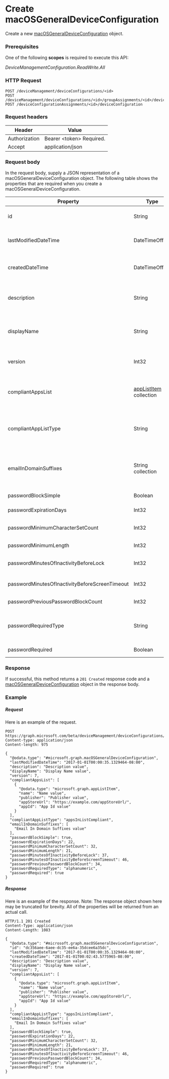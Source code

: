﻿# Create macOSGeneralDeviceConfiguration
Create a new [macOSGeneralDeviceConfiguration](../resources/intune_deviceconfig_macOSGeneralDeviceConfiguration.md) object.
### Prerequisites
One of the following **scopes** is required to execute this API:

*DeviceManagementConfiguration.ReadWrite.All*
### HTTP Request
<!-- {
  "blockType": "ignored"
}
-->
```http
POST /deviceManagement/deviceConfigurations/<id>
POST /deviceManagement/deviceConfigurations/<id>/groupAssignments/<id>/deviceConfiguration
POST /deviceConfigurationAssignments/<id>/deviceConfiguration
```

### Request headers
|Header|Value|
|---|---|
|Authorization|Bearer &lt;token&gt; Required.|
|Accept|application/json|

### Request body
In the request body, supply a JSON representation of a macOSGeneralDeviceConfiguration object.
The following table shows the properties that are required when you create a macOSGeneralDeviceConfiguration.

|Property|Type|Description|
|---|---|---|
|id|String|Key of the entity. Inherited from [deviceConfiguration](intune_deviceconfig_deviceConfiguration.md).|
|lastModifiedDateTime|DateTimeOffset|DateTime the object was last modified. Inherited from [deviceConfiguration](intune_deviceconfig_deviceConfiguration.md).|
|createdDateTime|DateTimeOffset|DateTime the object was created. Inherited from [deviceConfiguration](intune_deviceconfig_deviceConfiguration.md).|
|description|String|Admin provided description of the Device Configuration. Inherited from [deviceConfiguration](intune_deviceconfig_deviceConfiguration.md).|
|displayName|String|Admin provided name of the device configuration. Inherited from [deviceConfiguration](intune_deviceconfig_deviceConfiguration.md).|
|version|Int32|Version of the device configuration. Inherited from [deviceConfiguration](intune_deviceconfig_deviceConfiguration.md).|
|compliantAppsList|[appListItem](../resources/intune_deviceconfig_appListItem.md) collection|List of apps in the compliance (either allow list or block list, controlled by CompliantAppListType).|
|compliantAppListType|String|List that is in the CompliantAppsList. Possible values are: `none`, `appsInListCompliant`, `appsNotInListCompliant`.|
|emailInDomainSuffixes|String collection|Any email address that does not have a suffix that matches any item listed here will be considered out-of-domain.|
|passwordBlockSimple|Boolean|Block simple passwords.|
|passwordExpirationDays|Int32|Number of days before the password expires.|
|passwordMinimumCharacterSetCount|Int32|Number of character sets a password must contain.|
|passwordMinimumLength|Int32|Minimum length of passwords.|
|passwordMinutesOfInactivityBeforeLock|Int32|Minutes of inactivity required before a password is required.|
|passwordMinutesOfInactivityBeforeScreenTimeout|Int32|Minutes of inactivity required before the screen times out.|
|passwordPreviousPasswordBlockCount|Int32|Number of previous passwords to block.|
|passwordRequiredType|String|Type of password that is required. Possible values are: `deviceDefault`, `alphanumeric`, `numeric`.|
|passwordRequired|Boolean|Whether or not to require a password.|



### Response
If successful, this method returns a `201 Created` response code and a [macOSGeneralDeviceConfiguration](../resources/intune_deviceconfig_macOSGeneralDeviceConfiguration.md) object in the response body.

### Example
##### Request
Here is an example of the request.
```http
POST https://graph.microsoft.com/beta/deviceManagement/deviceConfigurations/<id>
Content-type: application/json
Content-length: 975

{
  "@odata.type": "#microsoft.graph.macOSGeneralDeviceConfiguration",
  "lastModifiedDateTime": "2017-01-01T00:00:35.1329464-08:00",
  "description": "Description value",
  "displayName": "Display Name value",
  "version": 7,
  "compliantAppsList": [
    {
      "@odata.type": "microsoft.graph.appListItem",
      "name": "Name value",
      "publisher": "Publisher value",
      "appStoreUrl": "https://example.com/appStoreUrl/",
      "appId": "App Id value"
    }
  ],
  "compliantAppListType": "appsInListCompliant",
  "emailInDomainSuffixes": [
    "Email In Domain Suffixes value"
  ],
  "passwordBlockSimple": true,
  "passwordExpirationDays": 22,
  "passwordMinimumCharacterSetCount": 32,
  "passwordMinimumLength": 21,
  "passwordMinutesOfInactivityBeforeLock": 37,
  "passwordMinutesOfInactivityBeforeScreenTimeout": 46,
  "passwordPreviousPasswordBlockCount": 34,
  "passwordRequiredType": "alphanumeric",
  "passwordRequired": true
}
```

##### Response
Here is an example of the response. Note: The response object shown here may be truncated for brevity. All of the properties will be returned from an actual call.
```http
HTTP/1.1 201 Created
Content-Type: application/json
Content-Length: 1083

{
  "@odata.type": "#microsoft.graph.macOSGeneralDeviceConfiguration",
  "id": "dc356aee-6aee-dc35-ee6a-35dcee6a35dc",
  "lastModifiedDateTime": "2017-01-01T00:00:35.1329464-08:00",
  "createdDateTime": "2017-01-01T00:02:43.5775965-08:00",
  "description": "Description value",
  "displayName": "Display Name value",
  "version": 7,
  "compliantAppsList": [
    {
      "@odata.type": "microsoft.graph.appListItem",
      "name": "Name value",
      "publisher": "Publisher value",
      "appStoreUrl": "https://example.com/appStoreUrl/",
      "appId": "App Id value"
    }
  ],
  "compliantAppListType": "appsInListCompliant",
  "emailInDomainSuffixes": [
    "Email In Domain Suffixes value"
  ],
  "passwordBlockSimple": true,
  "passwordExpirationDays": 22,
  "passwordMinimumCharacterSetCount": 32,
  "passwordMinimumLength": 21,
  "passwordMinutesOfInactivityBeforeLock": 37,
  "passwordMinutesOfInactivityBeforeScreenTimeout": 46,
  "passwordPreviousPasswordBlockCount": 34,
  "passwordRequiredType": "alphanumeric",
  "passwordRequired": true
}
```



